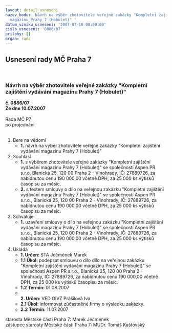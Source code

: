 ```yaml
---
layout: detail_usneseni
nazev_bodu: 'Návrh na výběr zhotovitele veřejné zakázky "Kompletní zajištění vydávání
  magazínu Prahy 7 (Hobulet)" '
datum_vzniku_usneseni: '2007-07-10 00:00:00'
cislo_usneseni: '0886/07'
prilohy: []
organ: rada
---
```

<div id="ucUsn_pList" class="usn">
	<span><h2>Usnesení rady MČ Praha 7 </h2>
<br></span><div class="standBody">
<span><h3>Návrh na výběr zhotovitele veřejné zakázky "Kompletní zajištění vydávání magazínu Prahy 7 (Hobulet)" </h3></span><div class="center">
		<strong>č. 0886/07</strong><br>
	</div>
<div class="center">
		<strong>Ze dne 10.07.2007</strong><br><br>
	</div>Rada MČ P7<br> po projednání<br><br><ol>
<li>Bere na vědomí<ul><li>
<strong>1.</strong> návrh na výběr zhotovitele veřejné zakázky "Kompletní zajištění vydávání magazínu Prahy 7 (Hobulet)" </li></ul>
</li>
<li>Souhlasí<ul>
<li>
<strong>1.</strong> s výběrem zhotovitele veřejné zakázky "Kompletní zajištění vydávání magazínu Prahy 7 (Hobulet)" se společností Aspen.PR s.r.o, Blanická 25, 120 00 Praha 2 - Vinohrady, IČ: 27889726, za nabídnutou cenu 190 000,00 včetně DPH, za 25 000 ks výtisků časopisu za měsíc.</li>
<li>
<strong>2.</strong> s textem smlouvy o dílo na veřejnou zakázku "Kompletní zajištění vydávání magazínu Prahy 7 (Hobulet)" se společností Aspen PR s.r.o., Blanická 25, 120 00 Praha 2 - Vinohrady, IČ: 27889726, za nabídnutou cenu 190 000,00 včetně DPH, za 25 000 ks výtisků časopisu za měsíc.</li>
</ul>
</li>
<li>Schvaluje<ul><li>
<strong>1.</strong> uzavření smlouvy o dílo na veřejnou zakázku "Kompletní zajištění vydávání magazínu Prahy 7 (Hobulet)" se společností Aspen PR s.r.o., Blanická 25, 120 00 Praha 2 - Vinohrady, IČ: 27889726, za nabídnutou cenu 190 000,00 včetně DPH, za 25 000 ks výtisků časopisu za měsíc.</li></ul>
</li>
<li>Ukládá<ul>
<li>
<strong>1. Určen: </strong>STA Ječmének Marek</li>
<li>
<strong>1.1 Úkol: </strong>podepsat smlouvu o dílo dílo na veřejnou zakázku "Kompletní zajištění vydávání magazínu Prahy 7 (Hobulet)" se společností Aspen PR s.r.o., Blanická 25, 120 00 Praha 2 - Vinohrady, IČ: 27889726, za nabídnutou cenu 190 000,00 včetně DPH, za 25 000 ks výtisků časopisu za měsíc.</li>
<li>
<strong>1.2 Termín: </strong>01.08.2007</li>
<li>
<strong><br>2. Určen: </strong>VED OIVZ Prášilová Iva</li>
<li>
<strong>2.1 Úkol: </strong>informovat zúčastněné firmy o výsledku zakázky.</li>
<li>
<strong>2.2 Termín: </strong>11.07.2007</li>
</ul>
</li>
</ol>starosta Městské části Praha 7: Marek Ječmének<br>zástupce starosty Městské části Praha 7: MUDr. Tomáš Kaštovský 
</div>
</div>